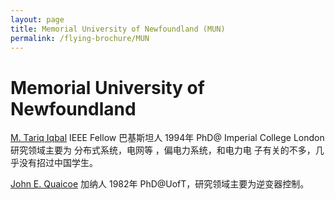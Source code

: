 ```yaml
---
layout: page
title: Memorial University of Newfoundland (MUN)
permalink: /flying-brochure/MUN
---
```

# Memorial University of Newfoundland

[M. Tariq Iqbal](http://www.engr.mun.ca/~tariq/) IEEE Fellow 巴基斯坦人 1994年 PhD@ Imperial College London
研究领域主要为 分布式系统，电网等 ，偏电力系统，和电力电 子有关的不多，几乎没有招过中国学生。

[John E. Quaicoe](https://www.mun.ca/engineering/about/people/johnequaicoe.php) 加纳人 1982年 PhD@UofT，研究领域主要为逆变器控制。
